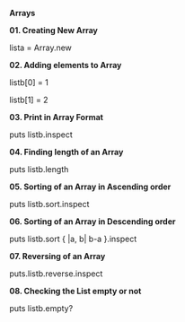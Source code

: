 **Arrays**  

**01. Creating New Array**

lista = Array.new  

**02. Adding elements to Array**

listb[0] = 1  

listb[1] = 2  


**03. Print in Array Format**

puts listb.inspect    


**04. Finding length of an Array**  

puts listb.length   

**05. Sorting of an Array in Ascending order**   

 puts listb.sort.inspect   
 

**06. Sorting of an Array in Descending order**  

puts listb.sort { |a, b| b-a }.inspect   

**07. Reversing of an Array**  

puts.listb.reverse.inspect  

**08. Checking the List empty or not** 

puts listb.empty?  




